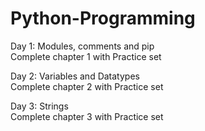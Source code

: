 # Python-Programming

Day 1: Modules, comments and pip <br>
Complete chapter 1 with Practice set

Day 2: Variables and Datatypes <br>
Complete chapter 2 with Practice set

Day 3: Strings <br>
Complete chapter 3 with Practice set
